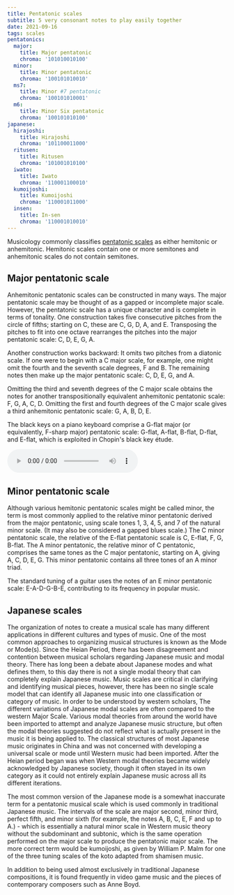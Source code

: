 ```yaml
---
title: Pentatonic scales
subtitle: 5 very consonant notes to play easily together
date: 2021-09-16
tags: scales
pentatonics:
  major: 
    title: Major pentatonic
    chroma: '101010010100'
  minor:
    title: Minor pentatonic
    chroma: '100101010010'
  ms7:
    title: Minor #7 pentatonic
    chroma: '100101010001'
  m6:
    title: Minor Six pentatonic
    chroma: '100101010100'
japanese:
  hirajoshi:
    title: Hirajoshi
    chroma: '101100011000'
  ritusen:
    title: Ritusen
    chroma: '101001010100'
  iwato:
    title: Iwato
    chroma: '110001100010'
  kumoijoshi:
    title: Kumoijoshi
    chroma: '110001011000'
  insen:
    title: In-sen
    chroma: '110001010010'
---
```



Musicology commonly classifies [pentatonic scales](https://en.wikipedia.org/wiki/Pentatonic_scale) as either hemitonic or anhemitonic. Hemitonic scales contain one or more semitones and anhemitonic scales do not contain semitones. 

## Major pentatonic scale


Anhemitonic pentatonic scales can be constructed in many ways. The major pentatonic scale may be thought of as a gapped or incomplete major scale. However, the pentatonic scale has a unique character and is complete in terms of tonality. One construction takes five consecutive pitches from the circle of fifths; starting on C, these are C, G, D, A, and E. Transposing the pitches to fit into one octave rearranges the pitches into the major pentatonic scale: C, D, E, G, A. 

Another construction works backward: It omits two pitches from a diatonic scale. If one were to begin with a C major scale, for example, one might omit the fourth and the seventh scale degrees, F and B. The remaining notes then make up the major pentatonic scale: C, D, E, G, and A.

Omitting the third and seventh degrees of the C major scale obtains the notes for another transpositionally equivalent anhemitonic pentatonic scale: F, G, A, C, D. Omitting the first and fourth degrees of the C major scale gives a third anhemitonic pentatonic scale: G, A, B, D, E. 

The black keys on a piano keyboard comprise a G-flat major (or equivalently, F-sharp major) pentatonic scale: G-flat, A-flat, B-flat, D-flat, and E-flat, which is exploited in Chopin's black key étude. 

<audio class="mx-auto my-4" controls>
<source src="/audio/Frederic_Chopin_-_Opus_10_-_Twelve_Grand_Etudes_-_G_Flat_Major.mp3" type="audio/mpeg">
</audio>

## Minor pentatonic scale

Although various hemitonic pentatonic scales might be called minor, the term is most commonly applied to the relative minor pentatonic derived from the major pentatonic, using scale tones 1, 3, 4, 5, and 7 of the natural minor scale. (It may also be considered a gapped blues scale.) The C minor pentatonic scale, the relative of the E-flat pentatonic scale is C, E-flat, F, G, B-flat. The A minor pentatonic, the relative minor of C pentatonic, comprises the same tones as the C major pentatonic, starting on A, giving A, C, D, E, G. This minor pentatonic contains all three tones of an A minor triad.

The standard tuning of a guitar uses the notes of an E minor pentatonic scale: E-A-D-G-B-E, contributing to its frequency in popular music.

<chroma-collection :collection="$frontmatter.pentatonics" />


## Japanese scales

The organization of notes to create a musical scale has many different applications in different cultures and types of music. One of the most common approaches to organizing musical structures is known as the Mode or Mode(s). Since the Heian Period, there has been disagreement and contention between musical scholars regarding Japanese music and modal theory. There has long been a debate about Japanese modes and what defines them, to this day there is not a single modal theory that can completely explain Japanese music. Music scales are critical in clarifying and identifying musical pieces, however, there has been no single scale model that can identify all Japanese music into one classification or category of music. In order to be understood by western scholars, The different variations of Japanese modal scales are often compared to the western Major Scale. Various modal theories from around the world have been imported to attempt and analyze Japanese music structure, but often the modal theories suggested do not reflect what is actually present in the music it is being applied to. The classical structures of most Japanese music originates in China and was not concerned with developing a universal scale or mode until Western music had been imported. After the Heian period began was when Western modal theories became widely acknowledged by Japanese society, though it often stayed in its own category as it could not entirely explain Japanese music across all its different iterations.

The most common version of the Japanese mode is a somewhat inaccurate term for a pentatonic musical scale which is used commonly in traditional Japanese music. The intervals of the scale are major second, minor third, perfect fifth, and minor sixth (for example, the notes A, B, C, E, F and up to A.) - which is essentially a natural minor scale in Western music theory without the subdominant and subtonic, which is the same operation performed on the major scale to produce the pentatonic major scale. The more correct term would be kumoijoshi, as given by William P. Malm for one of the three tuning scales of the koto adapted from shamisen music.

In addition to being used almost exclusively in traditional Japanese compositions, it is found frequently in video game music and the pieces of contemporary composers such as Anne Boyd. 

<chroma-collection :collection="$frontmatter.japanese" />